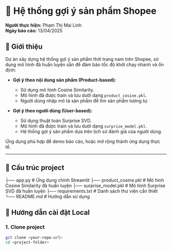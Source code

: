 # 🚀 Hệ thống gợi ý sản phẩm Shopee

**Người thực hiện:** Phạm Thị Mai Linh  
**Ngày báo cáo:** 13/04/2025

## 📌 Giới thiệu

Dự án xây dựng hệ thống gợi ý sản phẩm thời trang nam trên Shopee, sử dụng mô hình đã huấn luyện sẵn để đảm bảo tốc độ khởi chạy nhanh và ổn định:

- **Gợi ý theo nội dung sản phẩm (Product-based):**
  - Sử dụng mô hình Cosine Similarity.
  - Mô hình đã được train và lưu dưới dạng `product_cosine.pkl`.
  - Người dùng nhập mô tả sản phẩm để tìm sản phẩm tương tự.

- **Gợi ý theo người dùng (User-based):**
  - Sử dụng thuật toán Surprise SVD.
  - Mô hình đã được train và lưu dưới dạng `surprise_model.pkl`.
  - Hệ thống gợi ý sản phẩm dựa trên lịch sử đánh giá của người dùng.

Ứng dụng phù hợp để demo báo cáo, hoặc mở rộng thành ứng dụng thực tế.

---

## 📂 Cấu trúc project

├── app.py # Ứng dụng chính Streamlit ├── product_cosine.pkl # Mô hình Cosine Similarity đã huấn luyện ├── surprise_model.pkl # Mô hình Surprise SVD đã huấn luyện ├── requirements.txt # Danh sách thư viện cần thiết └── README.md # Hướng dẫn sử dụng


## 🚀 Hướng dẫn cài đặt Local

### 1. Clone project

```bash
git clone <your-repo-url>
cd <project-folder>